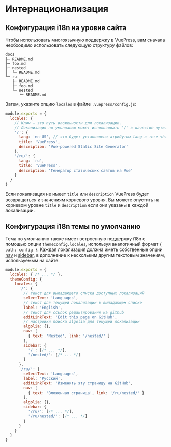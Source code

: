 # Интернационализация

## Конфигурация i18n на уровне сайта

Чтобы использовать многоязычную поддержку в VuePress, вам сначала необходимо использовать следующую структуру файлов:

```
docs
├─ README.md
├─ foo.md
├─ nested
│  └─ README.md
└─ ru
   ├─ README.md
   ├─ foo.md
   └─ nested
      └─ README.md
```

Затем, укажите опцию `locales` в файле `.vuepress/config.js`:

``` js
module.exports = {
  locales: {
    // Ключ — это путь вложенности для локализации.
    // Локализация по умолчанию может использовать '/' в качестве пути.
    '/': {
      lang: 'en-US', // это будет установлено атрибутом lang в теге <html>
      title: 'VuePress',
      description: 'Vue-powered Static Site Generator'
    },
    '/ru/': {
      lang: 'ru',
      title: 'VuePress',
      description: 'Генератор статических сайтов на Vue'
    }
  }
}
```

Если локализация не имеет `title` или `description` VuePress будет возвращаться к значениям корневого уровня. Вы можете опустить на корневом уровне `title` и `description` если они указаны в каждой локализации.

## Конфигурация i18n темы по умолчанию

Тема по умолчанию также имеет встроенную поддержку i18n с помощью опции `themeConfig.locales`, используя аналогичный формат `{ path: config }`. Каждая локализация должна иметь собственные опции [nav](../default-theme-config/README.md#панеnь-навигации) и [sidebar](../default-theme-config/README.md#боковая-панеnь), в дополнение к нескольким другим текстовым значениям, используемым на сайте:

``` js
module.exports = {
  locales: { /* ... */ },
  themeConfig: {
    locales: {
      '/': {
        // текст для выпадающего списка доступных локализаций
        selectText: 'Languages',
        // текст для текущей локализации в выпадающем списке
        label: 'English',
        // текст для ссылок редактирования на github
        editLinkText: 'Edit this page on GitHub',
        // настройки поиска algolia для текущей локализации
        algolia: {},
        nav: [
          { text: 'Nested', link: '/nested/' }
        ],
        sidebar: {
          '/': [/* ... */],
          '/nested/': [/* ... */]
        }
      },
      '/ru/': {
        selectText: 'Languages',
        label: 'Русский',
        editLinkText: 'Изменить эту страницу на GitHub',
        nav: [
          { text: 'Вложенная страница', link: '/ru/nested/' }
        ],
        algolia: {},
        sidebar: {
          '/ru/': [/* ... */],
          '/ru/nested/': [/* ... */]
        }
      }
    }
  }
}
```
